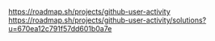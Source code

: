 https://roadmap.sh/projects/github-user-activity
https://roadmap.sh/projects/github-user-activity/solutions?u=670ea12c791f57dd601b0a7e
